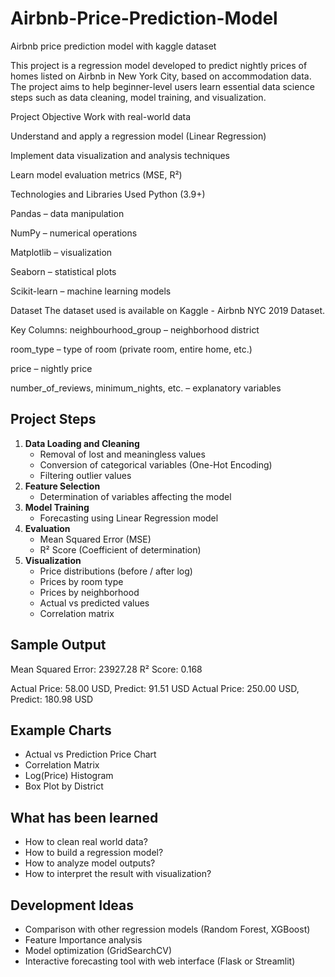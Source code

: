 # Airbnb-Price-Prediction-Model
Airbnb price prediction model with kaggle dataset 

This project is a regression model developed to predict nightly prices of homes listed on Airbnb in New York City, based on accommodation data. The project aims to help beginner-level users learn essential data science steps such as data cleaning, model training, and visualization.

Project Objective
Work with real-world data

Understand and apply a regression model (Linear Regression)

Implement data visualization and analysis techniques

Learn model evaluation metrics (MSE, R²)

Technologies and Libraries Used
Python (3.9+)

Pandas – data manipulation

NumPy – numerical operations

Matplotlib – visualization

Seaborn – statistical plots

Scikit-learn – machine learning models

Dataset
The dataset used is available on Kaggle - Airbnb NYC 2019 Dataset.

Key Columns:
neighbourhood_group – neighborhood district

room_type – type of room (private room, entire home, etc.)

price – nightly price

number_of_reviews, minimum_nights, etc. – explanatory variables

## Project Steps

1. **Data Loading and Cleaning**
    - Removal of lost and meaningless values
    - Conversion of categorical variables (One-Hot Encoding)
    - Filtering outlier values
2. **Feature Selection**
    - Determination of variables affecting the model
3. **Model Training**
    - Forecasting using Linear Regression model
4. **Evaluation**
    - Mean Squared Error (MSE)
    - R² Score (Coefficient of determination)
5. **Visualization**
    - Price distributions (before / after log)
    - Prices by room type
    - Prices by neighborhood
    - Actual vs predicted values
    - Correlation matrix

## Sample Output
Mean Squared Error: 23927.28
R² Score: 0.168

Actual Price: 58.00 USD, Predict: 91.51 USD
Actual Price: 250.00 USD, Predict: 180.98 USD

## Example Charts

- Actual vs Prediction Price Chart
- Correlation Matrix
- Log(Price) Histogram
- Box Plot by District

## What has been learned

- How to clean real world data?
- How to build a regression model?
- How to analyze model outputs?
- How to interpret the result with visualization?

## Development Ideas

- Comparison with other regression models (Random Forest, XGBoost)
- Feature Importance analysis
- Model optimization (GridSearchCV)
- Interactive forecasting tool with web interface (Flask or Streamlit)
